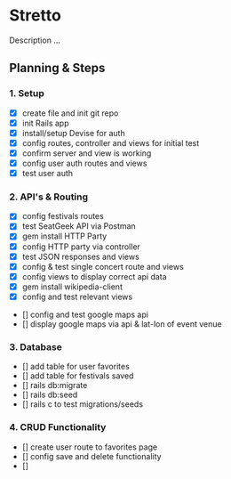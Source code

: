 # Stretto

Description ...

## Planning & Steps

### 1. Setup
- [x] create file and init git repo
- [x] init Rails app
- [x] install/setup Devise for auth
- [x] config routes, controller and views for initial test
- [x] confirm server and view is working
- [x] config user auth routes and views
- [x] test user auth

### 2. API's & Routing
- [x] config festivals routes 
- [x] test SeatGeek API via Postman
- [x] gem install HTTP Party
- [x] config HTTP party via controller
- [x] test JSON responses and views
- [x] config & test single concert route and views
- [x] config views to display correct api data
- [x] gem install wikipedia-client
- [x] config and test relevant views
- [] config and test google maps api
- [] display google maps via api & lat-lon of event venue


### 3. Database
- [] add table for user favorites
- [] add table for festivals saved
- [] rails db:migrate
- [] rails db:seed
- [] rails c to test migrations/seeds

### 4. CRUD Functionality
- [] create user route to favorites page
- [] config save and delete functionality
- [] 

